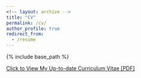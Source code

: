```yaml
---
<!-- layout: archive -->
title: "CV"
permalink: /cv/
author_profile: true
redirect_from:
  - /resume
---
```


{% include base_path %}

[Click to View My Up-to-date Curriculum Vitae [PDF]](http://reza-asad.github.io/files/reza_asad_cv.pdf)

<!-- <embed src="http://reza-asad.com/files/reza_asad_cv.pdf" width="650" height="1800" type='application/pdf'> -->
